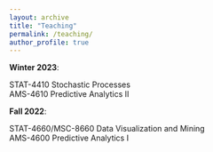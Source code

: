 ```yaml
---
layout: archive
title: "Teaching"
permalink: /teaching/
author_profile: true
---
```


**Winter 2023**:

STAT-4410 Stochastic Processes  
AMS-4610 Predictive Analytics II 

**Fall 2022**:

STAT-4660/MSC-8660 Data Visualization and Mining  
AMS-4600 Predictive Analytics I
